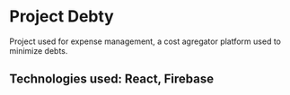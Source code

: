 # Project Debty

Project used for expense management, a cost agregator platform used to minimize debts. 

## Technologies used: React, Firebase
